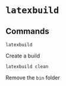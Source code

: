 # `latexbuild`

## Commands

```
latexbuild
```

Create a build

```
latexbuild clean
```

Remove the `bin` folder

